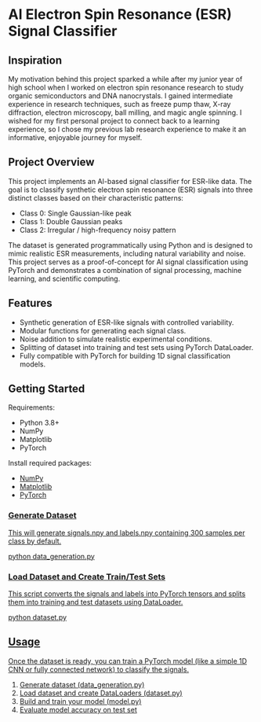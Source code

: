 # AI Electron Spin Resonance (ESR) Signal Classifier

<h2>Inspiration</h2>
<p>My motivation behind this project sparked a while after my junior year of high school when I worked on electron spin resonance research to study organic semiconductors and DNA nanocrystals. I gained intermediate experience in research techniques, such as freeze pump thaw, X-ray diffraction, electron microscopy, ball milling, and magic angle spinning. I wished for my first personal project to connect back to a learning experience, so I chose my previous lab research experience to make it an informative, enjoyable journey for myself.</p>

<h2>Project Overview</h2>
<p>This project implements an AI-based signal classifier for ESR-like data. The goal is to classify synthetic electron spin resonance (ESR) signals into three distinct classes based on their characteristic patterns:</p>
<ul>
  <li>Class 0: Single Gaussian-like peak</li>
  <li>Class 1: Double Gaussian peaks</li>
  <li>Class 2: Irregular / high-frequency noisy pattern</li>
</ul>

The dataset is generated programmatically using Python and is designed to mimic realistic ESR measurements, including natural variability and noise. This project serves as a proof-of-concept for AI signal classification using PyTorch and demonstrates a combination of signal processing, machine learning, and scientific computing.

<h2>Features</h2>
<ul>
  <li>Synthetic generation of ESR-like signals with controlled variability.</li>
  <li>Modular functions for generating each signal class.</li>
  <li>Noise addition to simulate realistic experimental conditions.</li>
  <li>Splitting of dataset into training and test sets using PyTorch DataLoader.</li>
  <li>Fully compatible with PyTorch for building 1D signal classification models.</li>
</ul>

<h2>Getting Started</h2>
Requirements:
<ul>
  <li>Python 3.8+</li>
  <li>NumPy</li>
  <li>Matplotlib</li>
  <li>PyTorch</li>
</ul>
Install required packages: 
<ul>
  <li><a href="https://numpy.org/install/">NumPy</a></li>
  <li><a href="https://matplotlib.org/stable/install/index.html">Matplotlib</li>
  <li><a href="https://pytorch.org/get-started/locally/">PyTorch</li>
</ul>

<h3>Generate Dataset</h3>
<p>This will generate signals.npy and labels.npy containing 300 samples per class by default.</p>
python data_generation.py 

<h3>Load Dataset and Create Train/Test Sets</h3>
<p>This script converts the signals and labels into PyTorch tensors and splits them into training and test datasets using DataLoader.</p>
python dataset.py 

<h2>Usage</h2>
<p>Once the dataset is ready, you can train a PyTorch model (like a simple 1D CNN or fully connected network) to classify the signals.</p>

1. Generate dataset (data_generation.py)
2. Load dataset and create DataLoaders (dataset.py)
3. Build and train your model (model.py)
4. Evaluate model accuracy on test set
